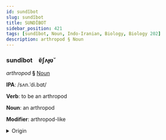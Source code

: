 ```yaml
---
id: sundîbot
slug: sundîbot
title: SUNDÎBOT
sidebar_position: 421
tags: [sundîbot, Noun, Indo-Iranian, Biology, Biology 202]
description: arthropod § Noun
---
```


### sundîbot&emsp;<span kind="abugida">ɐ̃ʃʌɟʋ̆</span>

*arthropod* **§** [Noun](../../tags/Noun)

**IPA**: /sʌn.ˈdi.bɑt/

**Verb**: to be an arthropod

**Noun**: an arthropod

**Modifier**: arthropod-like

<details>
    <summary>Origin</summary>
    Hindi संधिपाद sandhipād /sɐn.dʱi.pɑːd̪/<br/>
    <em>Indo-Iranian Language Family</em>
</details>